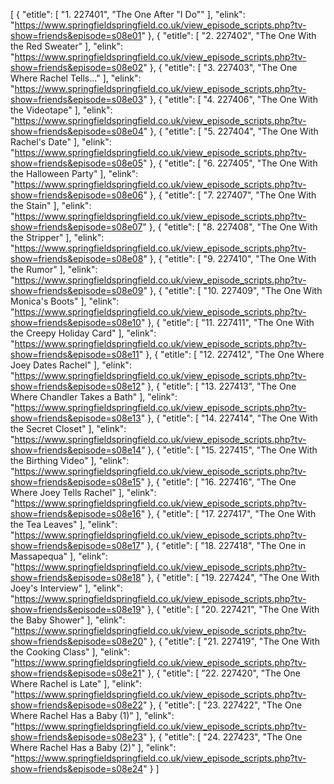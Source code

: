 [
	{
		"etitle": [
			"1. 227401",
			"The One After \"I Do\""
		],
		"elink": "https://www.springfieldspringfield.co.uk/view_episode_scripts.php?tv-show=friends&episode=s08e01"
	},
	{
		"etitle": [
			"2. 227402",
			"The One With the Red Sweater"
		],
		"elink": "https://www.springfieldspringfield.co.uk/view_episode_scripts.php?tv-show=friends&episode=s08e02"
	},
	{
		"etitle": [
			"3. 227403",
			"The One Where Rachel Tells..."
		],
		"elink": "https://www.springfieldspringfield.co.uk/view_episode_scripts.php?tv-show=friends&episode=s08e03"
	},
	{
		"etitle": [
			"4. 227406",
			"The One With the Videotape"
		],
		"elink": "https://www.springfieldspringfield.co.uk/view_episode_scripts.php?tv-show=friends&episode=s08e04"
	},
	{
		"etitle": [
			"5. 227404",
			"The One With Rachel's Date"
		],
		"elink": "https://www.springfieldspringfield.co.uk/view_episode_scripts.php?tv-show=friends&episode=s08e05"
	},
	{
		"etitle": [
			"6. 227405",
			"The One With the Halloween Party"
		],
		"elink": "https://www.springfieldspringfield.co.uk/view_episode_scripts.php?tv-show=friends&episode=s08e06"
	},
	{
		"etitle": [
			"7. 227407",
			"The One With the Stain"
		],
		"elink": "https://www.springfieldspringfield.co.uk/view_episode_scripts.php?tv-show=friends&episode=s08e07"
	},
	{
		"etitle": [
			"8. 227408",
			"The One With the Stripper"
		],
		"elink": "https://www.springfieldspringfield.co.uk/view_episode_scripts.php?tv-show=friends&episode=s08e08"
	},
	{
		"etitle": [
			"9. 227410",
			"The One With the Rumor"
		],
		"elink": "https://www.springfieldspringfield.co.uk/view_episode_scripts.php?tv-show=friends&episode=s08e09"
	},
	{
		"etitle": [
			"10. 227409",
			"The One With Monica's Boots"
		],
		"elink": "https://www.springfieldspringfield.co.uk/view_episode_scripts.php?tv-show=friends&episode=s08e10"
	},
	{
		"etitle": [
			"11. 227411",
			"The One With the Creepy Holiday Card"
		],
		"elink": "https://www.springfieldspringfield.co.uk/view_episode_scripts.php?tv-show=friends&episode=s08e11"
	},
	{
		"etitle": [
			"12. 227412",
			"The One Where Joey Dates Rachel"
		],
		"elink": "https://www.springfieldspringfield.co.uk/view_episode_scripts.php?tv-show=friends&episode=s08e12"
	},
	{
		"etitle": [
			"13. 227413",
			"The One Where Chandler Takes a Bath"
		],
		"elink": "https://www.springfieldspringfield.co.uk/view_episode_scripts.php?tv-show=friends&episode=s08e13"
	},
	{
		"etitle": [
			"14. 227414",
			"The One With the Secret Closet"
		],
		"elink": "https://www.springfieldspringfield.co.uk/view_episode_scripts.php?tv-show=friends&episode=s08e14"
	},
	{
		"etitle": [
			"15. 227415",
			"The One With the Birthing Video"
		],
		"elink": "https://www.springfieldspringfield.co.uk/view_episode_scripts.php?tv-show=friends&episode=s08e15"
	},
	{
		"etitle": [
			"16. 227416",
			"The One Where Joey Tells Rachel"
		],
		"elink": "https://www.springfieldspringfield.co.uk/view_episode_scripts.php?tv-show=friends&episode=s08e16"
	},
	{
		"etitle": [
			"17. 227417",
			"The One With the Tea Leaves"
		],
		"elink": "https://www.springfieldspringfield.co.uk/view_episode_scripts.php?tv-show=friends&episode=s08e17"
	},
	{
		"etitle": [
			"18. 227418",
			"The One in Massapequa"
		],
		"elink": "https://www.springfieldspringfield.co.uk/view_episode_scripts.php?tv-show=friends&episode=s08e18"
	},
	{
		"etitle": [
			"19. 227424",
			"The One With Joey's Interview"
		],
		"elink": "https://www.springfieldspringfield.co.uk/view_episode_scripts.php?tv-show=friends&episode=s08e19"
	},
	{
		"etitle": [
			"20. 227421",
			"The One With the Baby Shower"
		],
		"elink": "https://www.springfieldspringfield.co.uk/view_episode_scripts.php?tv-show=friends&episode=s08e20"
	},
	{
		"etitle": [
			"21. 227419",
			"The One With the Cooking Class"
		],
		"elink": "https://www.springfieldspringfield.co.uk/view_episode_scripts.php?tv-show=friends&episode=s08e21"
	},
	{
		"etitle": [
			"22. 227420",
			"The One Where Rachel is Late"
		],
		"elink": "https://www.springfieldspringfield.co.uk/view_episode_scripts.php?tv-show=friends&episode=s08e22"
	},
	{
		"etitle": [
			"23. 227422",
			"The One Where Rachel Has a Baby (1)"
		],
		"elink": "https://www.springfieldspringfield.co.uk/view_episode_scripts.php?tv-show=friends&episode=s08e23"
	},
	{
		"etitle": [
			"24. 227423",
			"The One Where Rachel Has a Baby (2)"
		],
		"elink": "https://www.springfieldspringfield.co.uk/view_episode_scripts.php?tv-show=friends&episode=s08e24"
	}
]